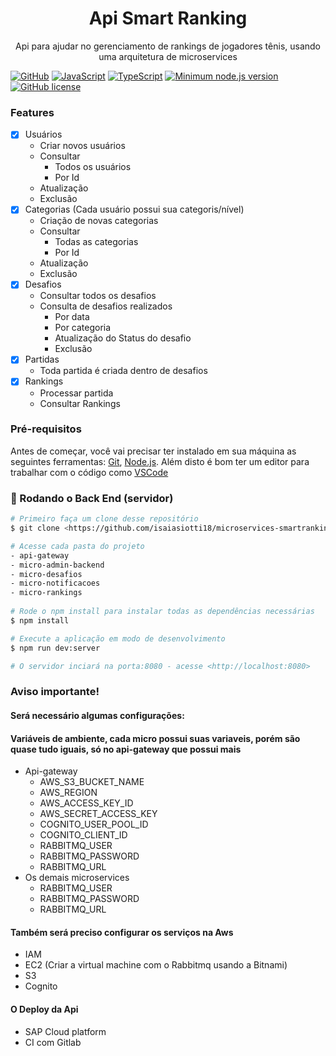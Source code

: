 <h1 align="center">Api Smart Ranking</h1>

<p align=center>
  Api para ajudar no gerenciamento de rankings de jogadores tênis, usando uma arquitetura de microservices
</p>

[![GitHub](https://badgen.net/badge/icon/github?icon=github&label)](https://github.com/isaiasiotti18)
[![JavaScript](https://img.shields.io/badge/--F7DF1E?logo=javascript&logoColor=000)](https://www.javascript.com/)
[![TypeScript](https://badgen.net/badge/icon/typescript?icon=typescript&label)](https://typescriptlang.org)
[![Minimum node.js version](https://badgen.net/npm/node/express)](https://npmjs.com/package/express)
[![GitHub license](https://img.shields.io/github/license/isaiasiotti18/microservices-smartranking)](https://github.com/isaiasiotti18/microservices-smartranking/blob/master/LICENSE.md)

### Features

- [x] Usuários
  - Criar novos usuários
  - Consultar
    - Todos os usuários
    - Por Id
  - Atualização
  - Exclusão
- [x] Categorias (Cada usuário possui sua categoris/nível)
  - Criação de novas categorias
  - Consultar
    - Todas as categorias
    - Por Id
  - Atualização
  - Exclusão
- [x] Desafios
  - Consultar todos os desafios
  - Consulta de desafios realizados
    - Por data
    - Por categoria
    - Atualização do Status do desafio
    - Exclusão
- [x] Partidas
  - Toda partida é criada dentro de desafios
- [x] Rankings
  - Processar partida
  - Consultar Rankings

### Pré-requisitos

Antes de começar, você vai precisar ter instalado em sua máquina as seguintes ferramentas:
[Git](https://git-scm.com), [Node.js](https://nodejs.org/en/). 
Além disto é bom ter um editor para trabalhar com o código como [VSCode](https://code.visualstudio.com/)

### 🎲 Rodando o Back End (servidor)

```bash
# Primeiro faça um clone desse repositório
$ git clone <https://github.com/isaiasiotti18/microservices-smartranking>

# Acesse cada pasta do projeto
- api-gateway
- micro-admin-backend
- micro-desafios
- micro-notificacoes
- micro-rankings
  
# Rode o npm install para instalar todas as dependências necessárias
$ npm install

# Execute a aplicação em modo de desenvolvimento
$ npm run dev:server

# O servidor inciará na porta:8080 - acesse <http://localhost:8080> 
```

### Aviso importante!
#### Será necessário algumas configurações:

#### Variáveis de ambiente, cada micro possui suas variaveis, porém são quase tudo iguais, só no api-gateway que possui mais
- Api-gateway
  - AWS_S3_BUCKET_NAME
  - AWS_REGION
  - AWS_ACCESS_KEY_ID
  - AWS_SECRET_ACCESS_KEY
  - COGNITO_USER_POOL_ID
  - COGNITO_CLIENT_ID
  - RABBITMQ_USER
  - RABBITMQ_PASSWORD
  - RABBITMQ_URL
- Os demais microservices
  - RABBITMQ_USER
  - RABBITMQ_PASSWORD
  - RABBITMQ_URL

#### Também será preciso configurar os serviços na Aws
  - IAM
  - EC2 (Criar a virtual machine com o Rabbitmq usando a Bitnami)
  - S3
  - Cognito
  
#### O Deploy da Api
  - SAP Cloud platform
  - CI com Gitlab

